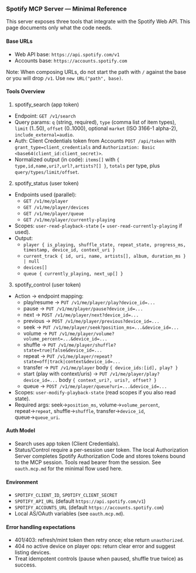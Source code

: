 ### Spotify MCP Server — Minimal Reference

This server exposes three tools that integrate with the Spotify Web API. This page documents only what the code needs.

#### Base URLs

- Web API base: `https://api.spotify.com/v1`
- Accounts base: `https://accounts.spotify.com`

Note: When composing URLs, do not start the path with `/` against the base or you will drop `/v1`. Use `new URL("path", base)`.

#### Tools Overview

1. spotify_search (app token)

- Endpoint: `GET /v1/search`
- Query params: `q` (string, required), `type` (comma list of item types), `limit` (1..50), `offset` (0..1000), optional `market` (ISO 3166-1 alpha-2), `include_external=audio`.
- Auth: Client Credentials token from Accounts `POST /api/token` with `grant_type=client_credentials` and `Authorization: Basic <base64(client_id:client_secret)>`.
- Normalized output (in code): `items[]` with `{ type,id,name,uri?,url?,artists?[] }`, `totals` per type, plus `query/types/limit/offset`.

2. spotify_status (user token)

- Endpoints used (parallel):
  - `GET /v1/me/player`
  - `GET /v1/me/player/devices`
  - `GET /v1/me/player/queue`
  - `GET /v1/me/player/currently-playing`
- Scopes: `user-read-playback-state` (+ `user-read-currently-playing` if used).
- Output:
  - `player { is_playing, shuffle_state, repeat_state, progress_ms, timestamp, device_id, context_uri }`
  - `current_track { id, uri, name, artists[], album, duration_ms } | null`
  - `devices[]`
  - `queue { currently_playing, next_up[] }`

3. spotify_control (user token)

- Action → endpoint mapping:
  - play/resume → `PUT /v1/me/player/play?device_id=...`
  - pause → `PUT /v1/me/player/pause?device_id=...`
  - next → `POST /v1/me/player/next?device_id=...`
  - previous → `POST /v1/me/player/previous?device_id=...`
  - seek → `PUT /v1/me/player/seek?position_ms=...&device_id=...`
  - volume → `PUT /v1/me/player/volume?volume_percent=...&device_id=...`
  - shuffle → `PUT /v1/me/player/shuffle?state=true|false&device_id=...`
  - repeat → `PUT /v1/me/player/repeat?state=off|track|context&device_id=...`
  - transfer → `PUT /v1/me/player` body `{ device_ids:[id], play? }`
  - start (play with context/uris) → `PUT /v1/me/player/play?device_id=...` body `{ context_uri?, uris?, offset? }`
  - queue → `POST /v1/me/player/queue?uri=...&device_id=...`
- Scopes: `user-modify-playback-state` (read scopes if you also read state).
- Required args: seek→`position_ms`, volume→`volume_percent`, repeat→`repeat`, shuffle→`shuffle`, transfer→`device_id`, queue→`queue_uri`.

#### Auth Model

- Search uses app token (Client Credentials).
- Status/Control require a per-session user token. The local Authorization Server completes Spotify Authorization Code and stores tokens bound to the MCP session. Tools read bearer from the session. See `oauth.mcp.md` for the minimal flow used here.

#### Environment

- `SPOTIFY_CLIENT_ID`, `SPOTIFY_CLIENT_SECRET`
- `SPOTIFY_API_URL` (default `https://api.spotify.com/v1`)
- `SPOTIFY_ACCOUNTS_URL` (default `https://accounts.spotify.com`)
- Local AS/OAuth variables (see `oauth.mcp.md`).

#### Error handling expectations

- 401/403: refresh/mint token then retry once; else return `unauthorized`.
- 404 no active device on player ops: return clear error and suggest listing devices.
- Treat idempotent controls (pause when paused, shuffle true twice) as success.

